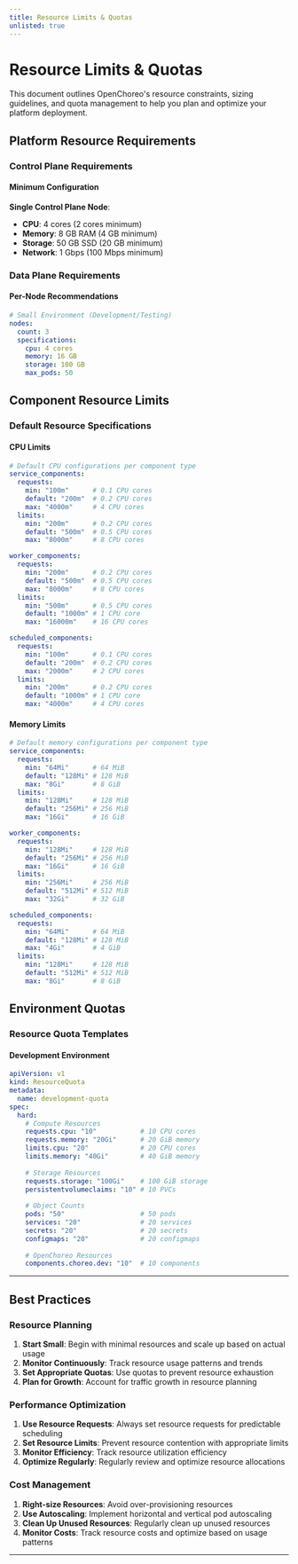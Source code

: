```yaml
---
title: Resource Limits & Quotas
unlisted: true
---
```


# Resource Limits & Quotas

This document outlines OpenChoreo's resource constraints, sizing guidelines, and quota management to help you plan and optimize your platform deployment.

## Platform Resource Requirements

### Control Plane Requirements

#### Minimum Configuration
**Single Control Plane Node**:
- **CPU**: 4 cores (2 cores minimum)
- **Memory**: 8 GB RAM (4 GB minimum)
- **Storage**: 50 GB SSD (20 GB minimum)
- **Network**: 1 Gbps (100 Mbps minimum)

### Data Plane Requirements

#### Per-Node Recommendations
```yaml
# Small Environment (Development/Testing)
nodes:
  count: 3
  specifications:
    cpu: 4 cores
    memory: 16 GB
    storage: 100 GB
    max_pods: 50
```

## Component Resource Limits

### Default Resource Specifications

#### CPU Limits
```yaml
# Default CPU configurations per component type
service_components:
  requests:
    min: "100m"      # 0.1 CPU cores
    default: "200m"  # 0.2 CPU cores
    max: "4000m"     # 4 CPU cores
  limits:
    min: "200m"      # 0.2 CPU cores
    default: "500m"  # 0.5 CPU cores
    max: "8000m"     # 8 CPU cores

worker_components:
  requests:
    min: "200m"      # 0.2 CPU cores
    default: "500m"  # 0.5 CPU cores
    max: "8000m"     # 8 CPU cores
  limits:
    min: "500m"      # 0.5 CPU cores
    default: "1000m" # 1 CPU core
    max: "16000m"    # 16 CPU cores

scheduled_components:
  requests:
    min: "100m"      # 0.1 CPU cores
    default: "200m"  # 0.2 CPU cores
    max: "2000m"     # 2 CPU cores
  limits:
    min: "200m"      # 0.2 CPU cores
    default: "1000m" # 1 CPU core
    max: "4000m"     # 4 CPU cores
```

#### Memory Limits
```yaml
# Default memory configurations per component type
service_components:
  requests:
    min: "64Mi"      # 64 MiB
    default: "128Mi" # 128 MiB
    max: "8Gi"       # 8 GiB
  limits:
    min: "128Mi"     # 128 MiB
    default: "256Mi" # 256 MiB
    max: "16Gi"      # 16 GiB

worker_components:
  requests:
    min: "128Mi"     # 128 MiB
    default: "256Mi" # 256 MiB
    max: "16Gi"      # 16 GiB
  limits:
    min: "256Mi"     # 256 MiB
    default: "512Mi" # 512 MiB
    max: "32Gi"      # 32 GiB

scheduled_components:
  requests:
    min: "64Mi"      # 64 MiB
    default: "128Mi" # 128 MiB
    max: "4Gi"       # 4 GiB
  limits:
    min: "128Mi"     # 128 MiB
    default: "512Mi" # 512 MiB
    max: "8Gi"       # 8 GiB
```

## Environment Quotas

### Resource Quota Templates

#### Development Environment
```yaml
apiVersion: v1
kind: ResourceQuota
metadata:
  name: development-quota
spec:
  hard:
    # Compute Resources
    requests.cpu: "10"           # 10 CPU cores
    requests.memory: "20Gi"      # 20 GiB memory
    limits.cpu: "20"             # 20 CPU cores
    limits.memory: "40Gi"        # 40 GiB memory
    
    # Storage Resources
    requests.storage: "100Gi"    # 100 GiB storage
    persistentvolumeclaims: "10" # 10 PVCs
    
    # Object Counts
    pods: "50"                   # 50 pods
    services: "20"               # 20 services
    secrets: "20"                # 20 secrets
    configmaps: "20"             # 20 configmaps
    
    # OpenChoreo Resources
    components.choreo.dev: "10"  # 10 components
```

---

## Best Practices

### Resource Planning
1. **Start Small**: Begin with minimal resources and scale up based on actual usage
2. **Monitor Continuously**: Track resource usage patterns and trends
3. **Set Appropriate Quotas**: Use quotas to prevent resource exhaustion
4. **Plan for Growth**: Account for traffic growth in resource planning

### Performance Optimization
1. **Use Resource Requests**: Always set resource requests for predictable scheduling
2. **Set Resource Limits**: Prevent resource contention with appropriate limits
3. **Monitor Efficiency**: Track resource utilization efficiency
4. **Optimize Regularly**: Regularly review and optimize resource allocations

### Cost Management
1. **Right-size Resources**: Avoid over-provisioning resources
2. **Use Autoscaling**: Implement horizontal and vertical pod autoscaling
3. **Clean Up Unused Resources**: Regularly clean up unused resources
4. **Monitor Costs**: Track resource costs and optimize based on usage patterns

---

